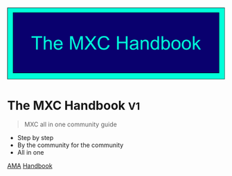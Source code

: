 ![logo](/Assets/Logo/Logo_fit.png)

# The MXC Handbook <small>V1</small>

> MXC all in one community guide

- Step by step
- By the community for the community
- All in one

[AMA](/MDFiles/AMAs.md)
[Handbook](/MDFiles/handbook.md)


